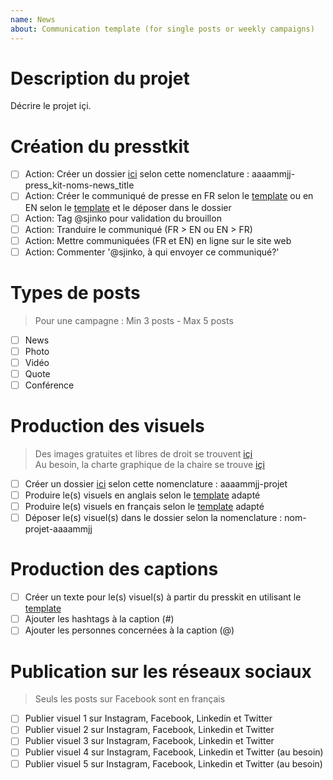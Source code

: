 ```yaml
---
name: News
about: Communication template (for single posts or weekly campaigns)
---
```

# Description du projet
Décrire le projet içi.

# Création du presstkit
- [ ] Action: Créer un dossier [ici](https://github.com/CUPUM/communication/tree/main/press_kits) selon cette nomenclature : aaaammjj-press_kit-noms-news_title
- [ ] Action: Créer le communiqué de presse en FR selon le [template](https://github.com/CUPUM/communication/blob/main/templates/press_release/wulff-template-press_release_fr-20211228.docx) ou en EN selon le [template](https://github.com/CUPUM/communication/blob/main/templates/press_release/wulff-template-press_release_en-20211228.docx) et le déposer dans le dossier
- [ ] Action: Tag @sjinko pour validation du brouillon
- [ ] Action: Tranduire le communiqué (FR > EN ou EN > FR)
- [ ] Action: Mettre communiquées (FR et EN) en ligne sur le site web
- [ ] Action: Commenter '@sjinko, à qui envoyer ce communiqué?' 

# Types de posts
> Pour une campagne : Min 3 posts - Max 5 posts

- [ ] News 
- [ ] Photo
- [ ] Vidéo
- [ ] Quote
- [ ] Conférence

# Production des visuels
> Des images gratuites et libres de droit se trouvent [içi](https://unsplash.com)  
> Au besoin, la charte graphique de la chaire se trouve [içi](https://github.com/CUPUM/communication/blob/main/templates/CHAIRE_UNESCO_PaysageUrbain_chartegraphique.pdf)

- [ ] Créer un dossier [ici](https://github.com/CUPUM/communication/tree/main/visuals) selon cette nomenclature : aaaammjj-projet
- [ ] Produire le(s) visuels en anglais selon le [template](https://github.com/CUPUM/communication/tree/main/templates/social_media_post) adapté 
- [ ] Produire le(s) visuels en français selon le [template](https://github.com/CUPUM/communication/tree/main/templates/social_media_post) adapté 
- [ ] Déposer le(s) visuel(s) dans le dossier selon la nomenclature : nom-projet-aaaammjj

# Production des captions 
- [ ] Créer un texte pour le(s) visuel(s) à partir du presskit en utilisant le [template](https://github.com/CUPUM/communication/tree/main/templates/social_media_post)
- [ ] Ajouter les hashtags à la caption (#)
- [ ] Ajouter les personnes concernées à la caption (@)

# Publication sur les réseaux sociaux
 > Seuls les posts sur Facebook sont en français 

- [ ] Publier visuel 1 sur Instagram, Facebook, Linkedin et Twitter
- [ ] Publier visuel 2 sur Instagram, Facebook, Linkedin et Twitter
- [ ] Publier visuel 3 sur Instagram, Facebook, Linkedin et Twitter
- [ ] Publier visuel 4 sur Instagram, Facebook, Linkedin et Twitter (au besoin) 
- [ ] Publier visuel 5 sur Instagram, Facebook, Linkedin et Twitter (au besoin) 
